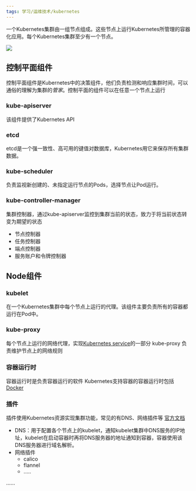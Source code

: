 ```yaml
---
tags: 学习/运维技术/kubernetes
---
```


一个Kubernetes集群由一组节点组成。这些节点上运行Kubernetes所管理的容器化应用。每个Kubernetes集群至少有一个节点。

![](https://zhangjiyou.oss-cn-beijing.aliyuncs.com/images/202205071455113.png)

## 控制平面组件
控制平面组件是Kubernetes中的决策组件，他们负责检测和响应集群时间，可以通俗的理解为集群的*管家*。控制平面的组件可以在任意一个节点上运行
### kube-apiserver
该组件提供了Kubernetes API

### etcd
etcd是一个强一致性、高可用的键值对数据库，Kubernetes用它来保存所有集群数据。

### kube-scheduler
负责监视新创建的、未指定运行节点的Pods，选择节点让Pod运行。

### kube-controller-manager
集群控制器，通过kube-apiserver监控到集群当前的状态，致力于将当前状态转变为期望的状态
* 节点控制器
* 任务控制器
* 端点控制器
* 服务账户和令牌控制器


## Node组件

### kubelet
在一个Kubernetes集群中每个节点上运行的代理。该组件主要负责所有的容器都运行在Pod中。

### kube-proxy
每个节点上运行的网络代理，实现[Kubernetes service](/pages/Kubernetes服务)的一部分
kube-proxy 负责维护节点上的网络规则

### 容器运行时
容器运行时是负责容器运行的软件
Kubernetes支持容器的容器运行时包括[Docker](/pages/docker)




### 插件
插件使用Kubernetes资源实现集群功能，常见的有DNS、网络插件等
[官方文档](https://kubernetes.io/zh/docs/concepts/cluster-administration/addons/)
* DNS：用于配置各个节点上的kubelet，通知kubelet集群中DNS服务的IP地址，kubelet在启动容器时再将DNS服务器的地址通知到容器，容器使用该DNS服务器进行域名解析。
* 网络插件
    * calico
    * flannel
    * .....

......